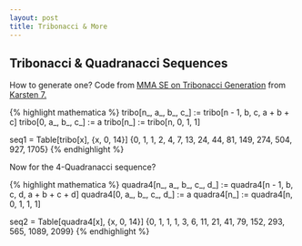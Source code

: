 ```yaml
---
layout: post
title: Tribonacci & More
---
```


## Tribonacci & Quadranacci Sequences

How to generate one? Code from [MMA SE on Tribonacci Generation](https://mathematica.stackexchange.com/a/97015/59860) from [Karsten 7.](https://mathematica.stackexchange.com/users/18476/karsten-7)

{% highlight mathematica %}
tribo[n_, a_, b_, c_] := tribo[n - 1, b, c, a + b + c]
tribo[0, a_, b_, c_] := a
tribo[n_] := tribo[n, 0, 1, 1]

seq1 = Table[tribo[x], {x, 0, 14}]
{0, 1, 1, 2, 4, 7, 13, 24, 44, 81, 149, 274, 504, 927, 1705}
{% endhighlight %}

Now for the 4-Quadranacci sequence?

{% highlight mathematica %}
quadra4[n_, a_, b_, c_, d_] := quadra4[n - 1, b, c, d, a + b + c + d]
quadra4[0, a_, b_, c_, d_] := a
quadra4[n_] := quadra4[n, 0, 1, 1, 1]

seq2 = Table[quadra4[x], {x, 0, 14}]
{0, 1, 1, 1, 3, 6, 11, 21, 41, 79, 152, 293, 565, 1089, 2099}
{% endhighlight %}

